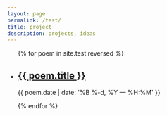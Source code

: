 ```yaml
---
layout: page
permalink: /test/
title: project
description: projects, ideas
---
```


<ul class="post-list">
{% for poem in site.test reversed %}
    <li>
        <h2><a class="poem-title" href="{{ poem.url | prepend: site.baseurl }}">{{ poem.title }}</a></h2>
        <p class="post-meta">{{ poem.date | date: '%B %-d, %Y — %H:%M' }}</p>
      </li>
{% endfor %}
</ul>